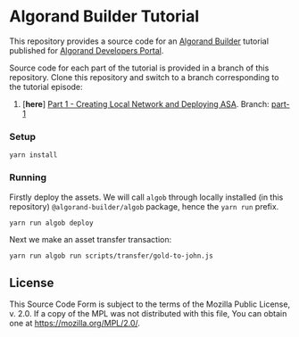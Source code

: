 # Algorand Builder Tutorial

This repository provides a source code for an [Algorand Builder](https://github.com/scale-it/algorand-builder) tutorial published for [Algorand Developers Portal](https://developer.algorand.org/tutorials).

Source code for each part of the tutorial is provided in a branch of this repository. Clone this repository and switch to a branch corresponding to the tutorial episode:

1. [**here**] [Part 1 - Creating Local Network and Deploying ASA](https://developer.algorand.org/tutorials/algorand-builder-tutorial-part1-creating-local-network-and-deploying-asa/).
   Branch: [part-1](https://github.com/scale-it/algorand-builder/tree/part-1)


### Setup

```
yarn install
```

### Running

Firstly deploy the assets. We will call `algob` through locally installed (in this repository) `@algorand-builder/algob` package, hence the `yarn run` prefix.

```
yarn run algob deploy
```

Next we make an asset transfer transaction:

```
yarn run algob run scripts/transfer/gold-to-john.js
```


## License


This Source Code Form is subject to the terms of the Mozilla Public
License, v. 2.0. If a copy of the MPL was not distributed with this
file, You can obtain one at https://mozilla.org/MPL/2.0/.
